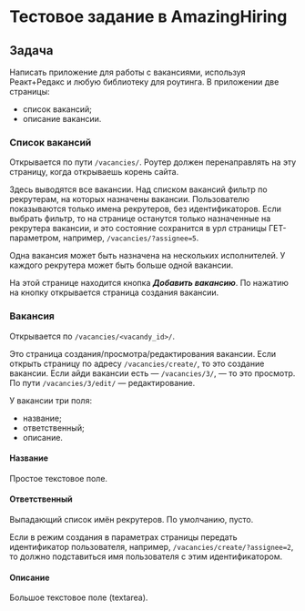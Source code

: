 # Тестовое задание в AmazingHiring

## Задача
Написать приложение для работы с вакансиями, используя Реакт+Редакс и любую библиотеку для роутинга.
В приложении две страницы:
 * список вакансий;
 * описание вакансии.

### Список вакансий
Открывается по пути `/vacancies/`. Роутер должен перенаправлять на эту страницу, когда открываешь корень сайта.

Здесь выводятся все вакансии. Над списком вакансий фильтр по рекрутерам, на которых назначены вакансии. Пользователю показываются только имена рекрутеров, без идентификаторов. Если выбрать фильтр, то на странице останутся только назначенные на рекрутера вакансии, и это состояние сохранится в урл страницы ГЕТ-параметром, например, `/vacancies/?assignee=5`.

Одна вакансия может быть назначена на нескольких исполнителей. У каждого рекрутера может быть больше одной вакансии.

На этой странице находится кнопка _**Добавить вакансию**_. По нажатию на кнопку открывается страница создания вакансии.

### Вакансия
Открывается по `/vacancies/<vacandy_id>/`.

Это страница создания/просмотра/редактирования вакансии. Если открыть страницу по адресу `/vacancies/create/`, то это создание вакансии. Если айди вакансии есть — `/vacancies/3/`, —  то это просмотр. По пути `/vacancies/3/edit/` — редактирование.

У вакансии три поля:
 * название;
 * ответственный;
 * описание.

#### Название
Простое текстовое поле.

#### Ответственный
Выпадающий список имён рекрутеров. По умолчанию, пусто.

Если в режим создания в параметрах страницы передать идентификатор пользователя, например, `/vacancies/create/?assignee=2`, то должно подставиться имя пользователя с этим идентификатором.

#### Описание
Большое текстовое поле (textarea).
